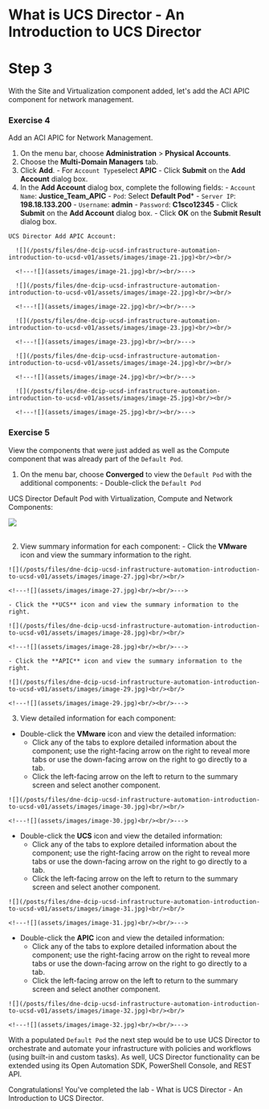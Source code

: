 # What is UCS Director - An Introduction to UCS Director

# Step 3
With the Site and Virtualization component added, let's add the ACI APIC component for network management.

### Exercise 4
Add an ACI APIC for Network Management.

  1. On the menu bar, choose **Administration** > **Physical Accounts**.
  2. Choose the **Multi-Domain Managers** tab.
  3. Click **Add**.
    - For `Account Type`select **APIC**
    - Click **Submit** on the **Add Account** dialog box.
  4. In the **Add Account** dialog box, complete the following fields:
    - `Account Name`: **Justice_Team_APIC**
    - `Pod`: Select **Default Pod***
    - `Server IP`: **198.18.133.200**
    - `Username`: **admin**
    - `Password`: **C1sco12345**
    - Click **Submit** on the **Add Account** dialog box.
    - Click **OK** on the **Submit Result** dialog box.

    UCS Director Add APIC Account:

      ![](/posts/files/dne-dcip-ucsd-infrastructure-automation-introduction-to-ucsd-v01/assets/images/image-21.jpg)<br/><br/>

      <!---![](assets/images/image-21.jpg)<br/><br/>--->

      ![](/posts/files/dne-dcip-ucsd-infrastructure-automation-introduction-to-ucsd-v01/assets/images/image-22.jpg)<br/><br/>

      <!---![](assets/images/image-22.jpg)<br/><br/>--->

      ![](/posts/files/dne-dcip-ucsd-infrastructure-automation-introduction-to-ucsd-v01/assets/images/image-23.jpg)<br/><br/>

      <!---![](assets/images/image-23.jpg)<br/><br/>--->

      ![](/posts/files/dne-dcip-ucsd-infrastructure-automation-introduction-to-ucsd-v01/assets/images/image-24.jpg)<br/><br/>

      <!---![](assets/images/image-24.jpg)<br/><br/>--->

      ![](/posts/files/dne-dcip-ucsd-infrastructure-automation-introduction-to-ucsd-v01/assets/images/image-25.jpg)<br/><br/>

      <!---![](assets/images/image-25.jpg)<br/><br/>--->

### Exercise 5
View the components that were just added as well as the Compute component that was already part of the `Default Pod`.

  1. On the menu bar, choose **Converged** to view the `Default Pod` with the additional components:
    - Double-click the `Default Pod`

  UCS Director Default Pod with Virtualization, Compute and Network Components:

  ![](/posts/files/dne-dcip-ucsd-infrastructure-automation-introduction-to-ucsd-v01/assets/images/image-26.jpg)<br/><br/>

  <!---![](assets/images/image-26.jpg)<br/><br/>--->

  2. View summary information for each component:
    - Click the **VMware** icon and view the summary information to the right.

    ![](/posts/files/dne-dcip-ucsd-infrastructure-automation-introduction-to-ucsd-v01/assets/images/image-27.jpg)<br/><br/>

    <!---![](assets/images/image-27.jpg)<br/><br/>--->

    - Click the **UCS** icon and view the summary information to the right.

    ![](/posts/files/dne-dcip-ucsd-infrastructure-automation-introduction-to-ucsd-v01/assets/images/image-28.jpg)<br/><br/>

    <!---![](assets/images/image-28.jpg)<br/><br/>--->

    - Click the **APIC** icon and view the summary information to the right.

    ![](/posts/files/dne-dcip-ucsd-infrastructure-automation-introduction-to-ucsd-v01/assets/images/image-29.jpg)<br/><br/>

    <!---![](assets/images/image-29.jpg)<br/><br/>--->

  3. View detailed information for each component:  
  
   - Double-click the **VMware** icon and view the detailed information:
     - Click any of the tabs to explore detailed information about the component; use the right-facing arrow on the right to reveal more tabs or use the down-facing arrow on the right to go directly to a tab.
     - Click the left-facing arrow on the left to return to the summary screen and select another component.

    ![](/posts/files/dne-dcip-ucsd-infrastructure-automation-introduction-to-ucsd-v01/assets/images/image-30.jpg)<br/><br/>

    <!---![](assets/images/image-30.jpg)<br/><br/>--->

   - Double-click the **UCS** icon and view the detailed information:
     - Click any of the tabs to explore detailed information about the component; use the right-facing arrow on the right to reveal more tabs or use the down-facing arrow on the right to go directly to a tab.
     - Click the left-facing arrow on the left to return to the summary screen and select another component.

    ![](/posts/files/dne-dcip-ucsd-infrastructure-automation-introduction-to-ucsd-v01/assets/images/image-31.jpg)<br/><br/>

    <!---![](assets/images/image-31.jpg)<br/><br/>--->

   - Double-click the **APIC** icon and view the detailed information:
     - Click any of the tabs to explore detailed information about the component; use the right-facing arrow on the right to reveal more tabs or use the down-facing arrow on the right to go directly to a tab.
     - Click the left-facing arrow on the left to return to the summary screen and select another component.

    ![](/posts/files/dne-dcip-ucsd-infrastructure-automation-introduction-to-ucsd-v01/assets/images/image-32.jpg)<br/><br/>

    <!---![](assets/images/image-32.jpg)<br/><br/>--->

With a populated `Default Pod` the next step would be to use UCS Director to orchestrate and automate your infrastructure with policies and workflows (using built-in and custom tasks). As well, UCS Director functionality can be extended using its Open Automation SDK, PowerShell Console, and REST API.

Congratulations! You've completed the lab - What is UCS Director - An Introduction to UCS Director.
